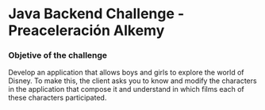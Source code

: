 # Java Backend Challenge - Preaceleración Alkemy

### Objetive of the challenge 

Develop an application that allows boys and girls to explore the world of Disney. To make this, the client asks you to know and modify the characters in the application that compose it and understand in which films each of these characters participated.

